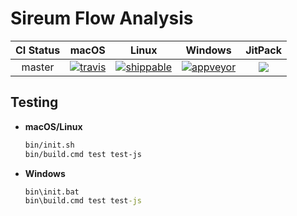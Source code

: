 # Sireum Flow Analysis

| CI Status | macOS | Linux | Windows | JitPack |
| :----: | :---: | :---: | :---: | :---: |
| master | [![travis](https://travis-ci.org/sireum/alir.svg?branch=master)](https://travis-ci.org/sireum/alir) | [![shippable](https://api.shippable.com/projects/5ac95dc3b9854506004da919/badge?branch=master)](https://app.shippable.com/github/sireum/alir/dashboard) | [![appveyor](https://ci.appveyor.com/api/projects/status/ca7h910ihfccgiw9?svg=true)](https://ci.appveyor.com/project/robby-phd/alir) |  [![](https://jitpack.io/v/org.sireum/alir.svg)](https://jitpack.io/#org.sireum/alir) |


## Testing

* **macOS/Linux**

  ```bash
  bin/init.sh
  bin/build.cmd test test-js
  ```
  
* **Windows**

  ```cmd
  bin\init.bat
  bin\build.cmd test test-js
  ```

